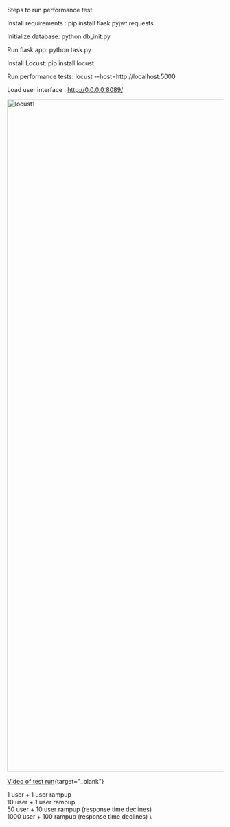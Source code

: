 Steps to run performance test:

Install requirements :
pip install flask pyjwt requests

Initialize database:
python db_init.py

Run flask app:
python task.py

Install Locust:
pip install locust

Run performance tests:
locust --host=http://localhost:5000

Load user interface :
http://0.0.0.0:8089/

<img width="1566" alt="locust1" src="https://github.com/user-attachments/assets/4d7411bf-ee27-4ad9-bc52-8e0113946285" />

[Video of test run](https://youtu.be/Saa-Qr3XOlI){target="_blank"}

1 user + 1 user rampup \
10 user + 1 user rampup \
50 user + 10 user rampup (response time declines) \
1000 user + 100 rampup (response time declines) \
